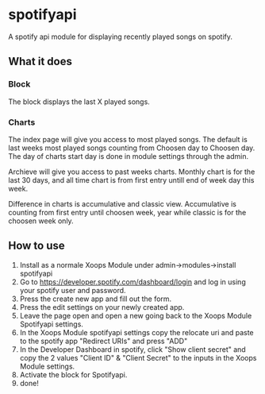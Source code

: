 # spotifyapi
A spotify api module for displaying recently played songs on spotify. 

## What it does

### Block
The block displays the last X played songs.

### Charts
The index page will give you access to most played songs. The default is last weeks most played songs counting from Choosen day to Choosen day. The day of charts start day is done in module settings through the admin.

Archieve will give you access to past weeks charts. Monthly chart is for the last 30 days, and all time chart is from first entry untill end of week day this week.

Difference in charts is accumulative and classic view. Accumulative is counting from first entry until choosen week, year while classic is for the choosen week only.

## How to use
1) Install as a normale Xoops Module under admin->modules->install spotifyapi
2) Go to https://developer.spotify.com/dashboard/login and log in using your spotify user and password.
3) Press the create new app and fill out the form. 
4) Press the edit settings on your newly created app.
5) Leave the page open and open a new going back to the Xoops Module Spotifyapi settings.
6) In the Xoops Module spotifyapi settings copy the relocate uri and paste to the spotify app "Redirect URIs" and press "ADD"
7) In the Developer Dashboard in spotify, click "Show client secret" and copy the 2 values "Client ID" & "Client Secret" to the inputs in the Xoops Module settings.
8) Activate the block for Spotifyapi.
9) done!

